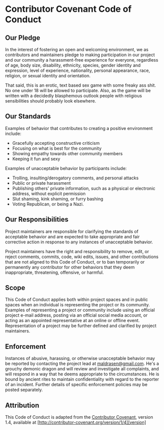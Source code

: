 # Contributor Covenant Code of Conduct

## Our Pledge

In the interest of fostering an open and welcoming environment, we as contributors and maintainers pledge to making
participation in our project and our community a harassment-free experience for everyone, regardless of age, body size,
disability, ethnicity, species, gender identity and expression, level of experience, nationality, personal appearance, race, religion, or sexual identity and orientation.

That said, this is an erotic, text based sex game with some freaky ass shit. No one under 18 will be allowed to
participate. Also, as the game will be written with a decidedly blasphemous outlook people with religious sensibilities
should probably look elsewhere.

## Our Standards

Examples of behavior that contributes to creating a positive environment include:

* Gracefully accepting constructive criticism
* Focusing on what is best for the community
* Showing empathy towards other community members
* Keeping it fun and sexy

Examples of unacceptable behavior by participants include:

* Trolling, insulting/derogatory comments, and personal attacks
* Public or private harassment
* Publishing others' private information, such as a physical or electronic address, without explicit permission
* Slut shaming, kink shaming, or furry bashing
* Voting Republican, or being a Nazi.

## Our Responsibilities

Project maintainers are responsible for clarifying the standards of acceptable behavior and are expected to take
appropriate and fair corrective action in response to any instances of unacceptable behavior.

Project maintainers have the right and responsibility to remove, edit, or reject comments, commits, code, wiki edits,
issues, and other contributions that are not aligned to this Code of Conduct, or to ban temporarily or permanently any
contributor for other behaviors that they deem inappropriate, threatening, offensive, or harmful.

## Scope

This Code of Conduct applies both within project spaces and in public spaces when an individual is representing the
project or its community. Examples of representing a project or community include using an official project e-mail
address, posting via an official social media account, or acting as an appointed representative at an online or offline
event. Representation of a project may be further defined and clarified by project maintainers.

## Enforcement

Instances of abusive, harassing, or otherwise unacceptable behavior may be reported by contacting the project lead at
maldrasen@gmail.com. He's a grouchy demonic dragon and will review and investigate all complaints, and will respond in a way that he deems appropriate to the circumstances. He is bound by ancient rites to maintain confidentiality with regard to the reporter of an incident. Further details of specific enforcement policies may be posted separately.

## Attribution

This Code of Conduct is adapted from the [Contributor Covenant][homepage], version 1.4, available at [http://contributor-covenant.org/version/1/4][version]

[homepage]: http://contributor-covenant.org
[version]: http://contributor-covenant.org/version/1/4/
